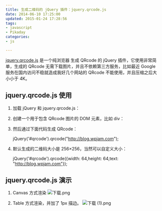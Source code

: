 ```yaml
---
title: 生成二维码的 jQuery 插件：jquery.qrcode.js
date: 2014-06-10 17:25:00
updated: 2015-01-24 17:28:56
tags: 
- javascript
- Pikaday
categories: 
- js

---
```

[jquery.qrcode.js](http://jeromeetienne.github.com/jquery-qrcode) 是一个纯浏览器 生成 QRcode 的 jQuery 插件，它使用非常简单，生成的 QRcode 无需下载图片，并且不依赖第三方服务，比如最近 Google 服务在国内访问不稳就造成我好几个网站的 QRcode 不能使用，并且压缩之后大小小于 4K。
## jquery.qrcode.js 使用 ##


<!--more-->


1. 加载 jQuery 和 jquery.qrcode.js：

    <script type='text/javascript' src='http://cdn.staticfile.org/jquery/2.1.1/jquery.min.js'></script>
    <script type="text/javascript" src="http://cdn.staticfile.org/jquery.qrcode/1.0/jquery.qrcode.min.js"></script>

2. 创建一个用于包含 QRcode 图片的 DOM 元素，比如 div：

    <div id="qrcode"></div>

3. 然后通过下面代码生成 QRcode：

    jQuery('#qrcode').qrcode("http://blog.wpjam.com");

4. 默认生成的二维码大小是 256×256，当然可以自定义大小：

    jQuery('#qrcode').qrcode({width: 64,height: 64,text: "http://blog.wpjam.com"});

## jquery.qrcode.js 演示 ##
1. Canvas 方式渲染
![下载.png][1]

2. Table 方式渲染，并加了 1px 描边。
![下载 (1).png][2]


  [1]: https://imgs.gnux.cn/usr/uploads/2015/01/501965241.png
  [2]: https://imgs.gnux.cn/usr/uploads/2015/01/3593721691.png